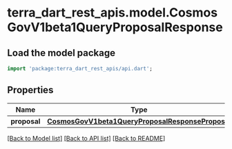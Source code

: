 # terra_dart_rest_apis.model.CosmosGovV1beta1QueryProposalResponse

## Load the model package
```dart
import 'package:terra_dart_rest_apis/api.dart';
```

## Properties
Name | Type | Description | Notes
------------ | ------------- | ------------- | -------------
**proposal** | [**CosmosGovV1beta1QueryProposalResponseProposal**](CosmosGovV1beta1QueryProposalResponseProposal.md) |  | [optional] 

[[Back to Model list]](../README.md#documentation-for-models) [[Back to API list]](../README.md#documentation-for-api-endpoints) [[Back to README]](../README.md)


